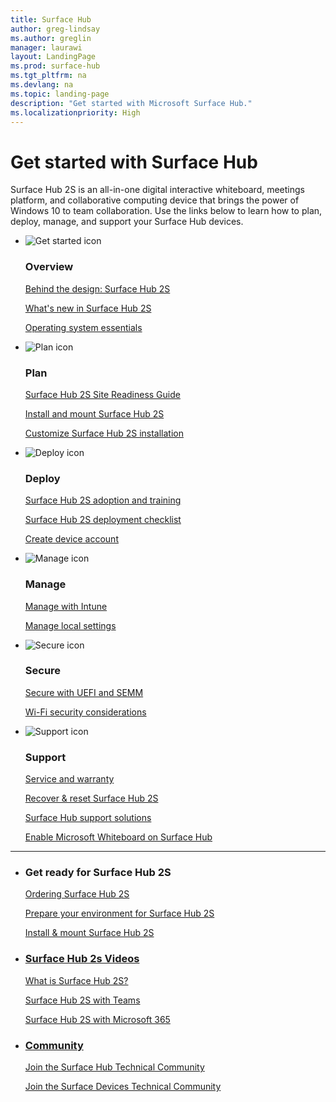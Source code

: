 ```yaml
---
title: Surface Hub
author: greg-lindsay
ms.author: greglin
manager: laurawi
layout: LandingPage
ms.prod: surface-hub
ms.tgt_pltfrm: na
ms.devlang: na
ms.topic: landing-page
description: "Get started with Microsoft Surface Hub."
ms.localizationpriority: High
---
```

# Get started with Surface Hub

Surface Hub 2S is an all-in-one digital interactive whiteboard, meetings platform, and collaborative computing device that brings the power of Windows 10 to team collaboration. Use the links below to learn how to plan, deploy, manage, and support your Surface Hub devices.

<ul class="panelContent cardsF">
    <li>
        <div class="cardSize">
            <div class="cardPadding">
                <div class="card">
                    <div class="cardImageOuter">
                        <div class="cardImage">
                            <img src="https://docs.microsoft.com/office/media/icons/get-started-blue.svg" alt="Get started icon" />
                        </div>
                    </div>
                    <div class="cardText">
                        <h3>Overview</h3>
                        <p><a href="https://techcommunity.microsoft.com/t5/Surface-IT-Pro-Blog/Behind-the-design-Surface-Hub-2S/ba-p/464099" target="_blank">Behind the design: Surface Hub 2S</a></p>
                        <p><a href="surface-hub-2s-whats-new.md">What's new in Surface Hub 2S</a></p>
                        <p><a href="differences-between-surface-hub-and-windows-10-enterprise.md">Operating system essentials</a></p>
                    </div>
                </div>
            </div>
        </div>
    </li>
    <li>
        <div class="cardSize">
            <div class="cardPadding">
                <div class="card">
                    <div class="cardImageOuter">
                        <div class="cardImage">
                            <img src="https://docs.microsoft.com/office/media/icons/task-checklist-planning-blue.svg" alt="Plan icon" />
                        </div>
                    </div>
                    <div class="cardText">
                        <h3>Plan</h3>
                        <p><a href="surface-hub-2s-site-readiness-guide.md">Surface Hub 2S Site Readiness Guide</a></p>
                        <p><a href="surface-hub-2s-install-mount.md">Install and mount Surface Hub 2S</a></p>
                        <p><a href="surface-hub-2s-custom-install.md">Customize Surface Hub 2S installation</a></p>
                    </div>
                </div>
            </div>
        </div>
    </li>
    <li>
        <div class="cardSize">
            <div class="cardPadding">
                <div class="card">
                    <div class="cardImageOuter">
                        <div class="cardImage">
                            <img src="https://docs.microsoft.com/office/media/icons/deploy-blue.svg" alt="Deploy icon" />
                        </div>
                    </div>
                    <div class="cardText">
                        <h3>Deploy</h3>
                              <p><a href="surface-hub-2s-adoption-kit.md">Surface Hub 2S adoption and training</a></p>
                              <p><a href="surface-hub-2s-deploy-checklist.md">Surface Hub 2S deployment checklist</a></p>
                              <p><a href="surface-hub-2s-account.md">Create device account</a></p>
                    </div>
                </div>
            </div>
        </div>
    </li>
</ul>

<ul class="panelContent cardsF">
    <li>
        <div class="cardSize">
            <div class="cardPadding">
                <div class="card">
                    <div class="cardImageOuter">
                        <div class="cardImage">
                            <img src="https://docs.microsoft.com/office/media/icons/process-flow-blue.svg" alt="Manage icon" />
                        </div>
                    </div>
                    <div class="cardText">
                        <h3>Manage</h3>
                        <p><a href="surface-hub-2s-manage-intune.md">Manage with Intune</a></p>
                        <p><a href="local-management-surface-hub-settings.md">Manage local settings</a></p>
                    </div>
                </div>
            </div>
        </div>
    </li>
    <li>
        <div class="cardSize">
            <div class="cardPadding">
                <div class="card">
                    <div class="cardImageOuter">
                        <div class="cardImage">
                            <img src="https://docs.microsoft.com/office/media/icons/security-blue.svg" alt="Secure icon" />
                        </div>
                    </div>
                    <div class="cardText">
                        <h3>Secure</h3>
                        <p><a href="surface-hub-2s-secure-with-uefi-semm.md">Secure with UEFI and SEMM</a></p>
                        <p><a href="surface-hub-wifi-direct.md">Wi-Fi security considerations</a></p>
                    </div>
                </div>
            </div>
        </div>
    </li>
    <li>
        <div class="cardSize">
            <div class="cardPadding">
                <div class="card">
                    <div class="cardImageOuter">
                        <div class="cardImage">
                            <img src="https://docs.microsoft.com/office/media/icons/connector-blue.svg" alt="Support icon" />
                        </div>
                    </div>
                    <div class="cardText">
                        <h3>Support</h3>
                        <p><a href="https://support.microsoft.com/help/4493926" target="_blank">Service and warranty</a></p>
                        <p><a href="surface-hub-2s-recover-reset.md">Recover & reset Surface Hub 2S</a></p>
                        <p><a href="support-solutions-surface-hub.md">Surface Hub support solutions</a></p>
                        <p><a href="https://support.office.com/article/Enable-Microsoft-Whiteboard-on-Surface-Hub-b5df4539-f735-42ff-b22a-0f5e21be7627" target="_blank">Enable Microsoft Whiteboard on Surface Hub</a></p>
                    </div>
                </div>
            </div>
        </div>
    </li>
</ul>

---

<ul class="panelContent cardsW">
    <li>
        <div class="cardSize">
            <div class="cardPadding">
                <div class="card">
                    <div class="cardText">
                        <h3>Get ready for Surface Hub 2S</h3>
                        <p><a href="https://www.microsoft.com/p/surface-hub-2S/8P62MW6BN9G4?activetab=pivot:overviewtab" target="_blank">Ordering Surface Hub 2S</p>
                        <p><a href="surface-hub-2s-prepare-environment.md">Prepare your environment for Surface Hub 2S</p>
                        <p><a href="surface-hub-2s-install-mount.md">Install & mount Surface Hub 2S</p>
                    </div>
                </div>
            </div>
        </div>
    </li>
    <li>
        <div class="cardSize">
            <div class="cardPadding">
                <div class="card">
                    <div class="cardText">
                        <h3>Surface Hub 2s Videos</h3>
                        <p><a href="https://youtu.be/pbhNngw3a-Y" target="_blank">What is Surface Hub 2S?</p>
                        <p><a href="https://www.youtube.com/watch?v=CH2seLS5Wb0" target="_blank">Surface Hub 2S with Teams</p>
                        <p><a href="https://www.youtube.com/watch?v=I4N2lQX4WyI&list=PLXtHYVsvn_b__1Baibdu4elN4SoF3JTBZ&index=7" target="_blank">Surface Hub 2S with Microsoft 365</p>
                    </div>
                </div>
            </div>
        </div>
    </li>
    <li>
        <div class="cardSize">
            <div class="cardPadding">
                <div class="card">
                    <div class="cardText">
                        <h3>Community</h3>
                        <p><a href="https://techcommunity.microsoft.com/t5/Surface-Hub/bd-p/SurfaceHub" target="_blank">Join the Surface Hub Technical Community</p>
                        <p><a href="https://techcommunity.microsoft.com/t5/Surface-Devices/ct-p/SurfaceDevices" target="_blank">Join the Surface Devices Technical Community</p>
                    </div>
                </div>
            </div>
        </div>
    </li>
</ul>